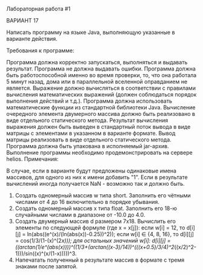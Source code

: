 Лабораторная работа #1

ВАРИАНТ 17

Написать программу на языке Java, выполняющую указанные в варианте действия.

Требования к программе:

Программа должна корректно запускаться, выполняться и выдавать результат. Программа не должна выдавать ошибки. Программа должна быть работоспособной именно во время проверки, то, что она работала 5 минут назад, дома или в параллельной вселенной оправданием не является.
Выражение должно вычисляться в соответствии с правилами вычисления математических выражений (должен соблюдаться порядок выполнения действий и т.д.).
Программа должна использовать математические функции из стандартной библиотеки Java.
Вычисление очередного элемента двумерного массива должно быть реализовано в виде отдельного статического метода.
Результат вычисления выражения должен быть выведен в стандартный поток вывода в виде матрицы с элементами в указанном в варианте формате. Вывод матрицы реализовать в виде отдельного статического метода.
Программа должна быть упакована в исполняемый jar-архив.
Выполнение программы необходимо продемонстрировать на сервере helios.
Примечания:

В случае, если в варианте будут предложены одинаковые имена массивов, для одного из них к имени добавить "1".
Если в результате вычислений иногда получается NaN - возможно так и должно быть.


1. Создать одномерный массив w типа short. Заполнить его чётными числами от 4 до 16 включительно в порядке убывания.
2. Создать одномерный массив x типа float. Заполнить его 18-ю случайными числами в диапазоне от -10.0 до 4.0.
3. Создать двумерный массив d размером 7x18. Вычислить его элементы по следующей формуле (где x = x[j]):
если w[i] = 12, то d[i][j] = ln(abs((e^(x)/(ln(abs(x))-0.25))^2));
если w[i] ∈ {4, 8, 16}, то d[i][j] = cos(1/3/(1-(x)^(2*x)));
для остальных значений w[i]: d[i][j] = ((arctan(1/e^(abs(x))))^((1/3+(arctan((x-3)/14))^(((x+0.5)/3/4)^2*((x/2)^2-1)))/sin((x)^(x/(1-x)))))^3.
4. Напечатать полученный в результате массив в формате с тремя знаками после запятой.